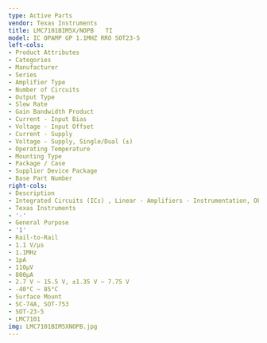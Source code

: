 ```yaml
---
type: Active Parts
vendor: Texas Instruments
title: LMC7101BIM5X/NOPB　　TI
model: IC OPAMP GP 1.1MHZ RRO SOT23-5
left-cols:
- Product Attributes
- Categories
- Manufacturer
- Series
- Amplifier Type
- Number of Circuits
- Output Type
- Slew Rate
- Gain Bandwidth Product
- Current - Input Bias
- Voltage - Input Offset
- Current - Supply
- Voltage - Supply, Single/Dual (±)
- Operating Temperature
- Mounting Type
- Package / Case
- Supplier Device Package
- Base Part Number
right-cols:
- Description
- Integrated Circuits (ICs) , Linear - Amplifiers - Instrumentation, OP Amps, Buffer Amps
- Texas Instruments
- '-'
- General Purpose
- '1'
- Rail-to-Rail
- 1.1 V/µs
- 1.1MHz
- 1pA
- 110µV
- 800µA
- 2.7 V ~ 15.5 V, ±1.35 V ~ 7.75 V
- -40°C ~ 85°C
- Surface Mount
- SC-74A, SOT-753
- SOT-23-5
- LMC7101
img: LMC7101BIM5XNOPB.jpg
---
```

